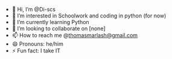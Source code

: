 - 👋 Hi, I’m @Di-scs
- 👀 I’m interested in Schoolwork and coding in python (for now)
- 🌱 I’m currently learning Python
- 💞️ I’m looking to collaborate on [none]
- 📫 How to reach me @thomasmarlash@gmail.com
- 😄 Pronouns: he/him
- ⚡ Fun fact: I take IT

<!---
Di-scs/Di-scs is a ✨ special ✨ repository because its `README.md` (this file) appears on your GitHub profile.
You can click the Preview link to take a look at your changes.
--->
